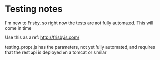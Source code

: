 # Testing notes

I'm new to Frisby, so right now the tests are not fully automated.  This will come in time.

Use this as a ref: http://frisbyjs.com/

testing_props.js has the parameters, not yet fully automated, and requires that the rest api is deployed on a tomcat or similar